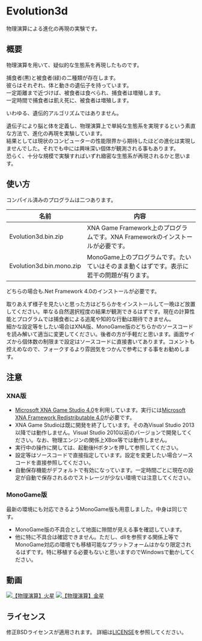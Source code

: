 # Evolution3d
物理演算による進化の再現の実験です。

## 概要
物理演算を用いて、疑似的な生態系を再現したものです。

捕食者(黒)と被食者(緑)の二種類が存在します。  
彼らはそれぞれ、体と動きの遺伝子を持っています。  
一定距離まで近づけば、被食者は食べられ、捕食者は増殖します。  
一定時間で捕食者は飢え死に、被食者は増殖します。  

いわゆる、遺伝的アルゴリズムではありません。

遺伝子により脳と体を定義し、物理演算上で単純な生態系を実現するという素直な方法で、進化の再現を実験しています。  
結果としては現状のコンピューターの性能限界から期待したほどの進化は実現しませんでした。それでも中には興味深い個体が観測される事もあります。  
恐らく、十分な規模で実験すればいずれ緻密な生態系が再現されるかと思います。  
## 使い方
コンパイル済みのプログラムは二つあります。

名前 | 内容
--- | ---
Evolution3d.bin.zip | XNA Game Framework上のプログラムです。XNA Frameworkのインストールが必要です。
Evolution3d.bin.mono.zip | MonoGame上のプログラムです。たいていはそのまま動くはずです。表示に若干の問題が有ります。

どちらの場合も.Net Framework 4.0のインストールが必要です。

取りあえず様子を見たいと思った方はどちらかをインストールして一晩ほど放置してください。単なる自然選択程度の結果が観測できるはずです。現在の計算性能とプログラムでは捕食者による追尾や知的な行動は期待できません。  
細かな設定等をしたい場合はXNA版、MonoGame版のどちらかのソースコードを読み解いて適当に変更してください。後者の方が手軽だと思います。画面サイズから個体数の制限まで設定はソースコードに直接書いてあります。コメントも控えめなので、フォークするより雰囲気をつかんで参考にする事をお勧めします。
## 注意
### XNA版
* [Microsoft XNA Game Studio 4.0](http://www.microsoft.com/en-us/download/details.aspx?id=23714)を利用しています。実行には[Microsoft XNA Framework Redistributable 4.0](http://www.microsoft.com/en-us/download/details.aspx?id=20914)が必要です。  
* XNA Game Studioは既に開発を終了しています。その為Visual Studio 2013以降では動作しません。Visual Studio 2010以前のバージョンで開発してください。なお、物理エンジンの関係上XBox等では動作しません。  
* 実行中の操作に関しては、起動後Hボタンを押して参照してください。  
* 設定等はソースコードで直接指定しています。設定を変更したい場合ソースコードを直接参照してください。  
* 自動保存機能がデフォルトで有効になっています。一定時間ごとに現在の設定が自動で保存されるのでストレージが少ない環境では注意してください。

### MonoGame版
最新の環境にも対応できるようMonoGame版も用意しました。中身は同じです。
* MonoGame版の不具合として地面に隙間が見える事を確認しています。
* 他に特に不具合は確認できません。ただし、dllを参照する関係上等でMonoGame対応の環境でも移植可能なプラットフォームはかなり限定されるはずです。特に移植する必要もないと思いますのでWindowsで動かしてください。
  
## 動画
[![【物理演算】火星](http://img.youtube.com/vi/1ZDDZ7CYr50/0.jpg)](http://www.youtube.com/watch?v=1ZDDZ7CYr50)
[![【物理演算】金星](http://img.youtube.com/vi/RfbYT1-Bg_o/0.jpg)](http://www.youtube.com/watch?v=RfbYT1-Bg_o)

## ライセンス
修正BSDライセンスが適用されます。
詳細は[LICENSE](LICENSE)を参照してください。
